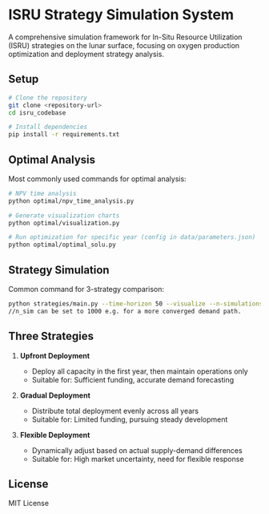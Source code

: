 # ISRU Strategy Simulation System

A comprehensive simulation framework for In-Situ Resource Utilization (ISRU) strategies on the lunar surface, focusing on oxygen production optimization and deployment strategy analysis.

## Setup

```bash
# Clone the repository
git clone <repository-url>
cd isru_codebase

# Install dependencies
pip install -r requirements.txt
```

## Optimal Analysis

Most commonly used commands for optimal analysis:

```bash
# NPV time analysis
python optimal/npv_time_analysis.py

# Generate visualization charts
python optimal/visualization.py

# Run optimization for specific year (config in data/parameters.json)
python optimal/optimal_solu.py
```

## Strategy Simulation

Common command for 3-strategy comparison:

```bash
python strategies/main.py --time-horizon 50 --visualize --n-simulations 100
//n_sim can be set to 1000 e.g. for a more converged demand path.
```

## Three Strategies

1. **Upfront Deployment**

   - Deploy all capacity in the first year, then maintain operations only
   - Suitable for: Sufficient funding, accurate demand forecasting
2. **Gradual Deployment**

   - Distribute total deployment evenly across all years
   - Suitable for: Limited funding, pursuing steady development
3. **Flexible Deployment**

   - Dynamically adjust based on actual supply-demand differences
   - Suitable for: High market uncertainty, need for flexible response

## License

MIT License
